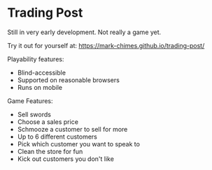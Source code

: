 # Trading Post

Still in very early development. Not really a game yet.

Try it out for yourself at: https://mark-chimes.github.io/trading-post/

Playability features: 
 * Blind-accessible
 * Supported on reasonable browsers
 * Runs on mobile
 
Game Features:
 * Sell swords
 * Choose a sales price
 * Schmooze a customer to sell for more
 * Up to 6 different customers
 * Pick which customer you want to speak to
 * Clean the store for fun
 * Kick out customers you don't like
 
